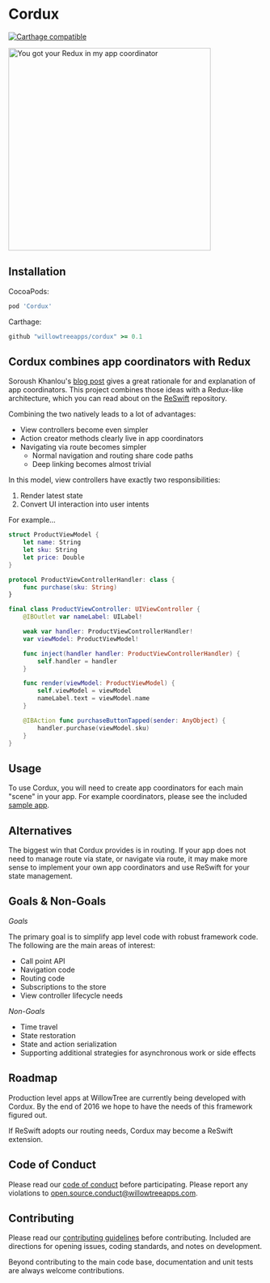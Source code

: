 # Cordux

[![Carthage compatible](https://img.shields.io/badge/Carthage-compatible-4BC51D.svg?style=flat)](https://github.com/Carthage/Carthage)

<img alt="You got your Redux in my app coordinator" src="https://github.com/willowtreeapps/cordux/blob/develop/yougot.jpg?raw=true" width="400">

## Installation

CocoaPods:

```ruby
pod 'Cordux'
```

Carthage:

```ruby
github "willowtreeapps/cordux" >= 0.1
```

## Cordux combines app coordinators with Redux

Soroush Khanlou's [blog post](http://khanlou.com/2015/10/coordinators-redux/)
gives a great rationale for and explanation of app coordinators. This project
combines those ideas with a Redux-like architecture, which you can read about
on the [ReSwift](https://github.com/ReSwift/ReSwift) repository.

Combining the two natively leads to a lot of advantages:

* View controllers become even simpler
* Action creator methods clearly live in app coordinators
* Navigating via route becomes simpler
  * Normal navigation and routing share code paths
  * Deep linking becomes almost trivial

In this model, view controllers have exactly two responsibilities:

1. Render latest state
2. Convert UI interaction into user intents

For example...

```swift
struct ProductViewModel {
    let name: String
    let sku: String
    let price: Double
}

protocol ProductViewControllerHandler: class {
    func purchase(sku: String)
}

final class ProductViewController: UIViewController {
    @IBOutlet var nameLabel: UILabel!

    weak var handler: ProductViewControllerHandler!
    var viewModel: ProductViewModel!

    func inject(handler handler: ProductViewControllerHandler) {
        self.handler = handler
    }

    func render(viewModel: ProductViewModel) {
        self.viewModel = viewModel
        nameLabel.text = viewModel.name
    }

    @IBAction func purchaseButtonTapped(sender: AnyObject) {
        handler.purchase(viewModel.sku)
    }
}
```

## Usage

To use Cordux, you will need to create app coordinators for each main "scene" in
your app. For example coordinators, please see the included
[sample app](https://github.com/willowtreeapps/cordux/tree/develop/Example).

## Alternatives

The biggest win that Cordux provides is in routing. If your app does not need
to manage route via state, or navigate via route, it may make more sense to
implement your own app coordinators and use ReSwift for your state management.

## Goals & Non-Goals

*Goals*

The primary goal is to simplify app level code with robust framework code. The
following are the main areas of interest:

* Call point API
* Navigation code
* Routing code
* Subscriptions to the store
* View controller lifecycle needs

*Non-Goals*

* Time travel
* State restoration
* State and action serialization
* Supporting additional strategies for asynchronous work or side effects

## Roadmap

Production level apps at WillowTree are currently being developed with Cordux.
By the end of 2016 we hope to have the needs of this framework figured out.

If ReSwift adopts our routing needs, Cordux may become a ReSwift extension.

## Code of Conduct<a name="conduct"></a>

Please read our [code of conduct](https://github.com/willowtreeapps/cordux/blob/develop/CODE_OF_CONDUCT.md)
before participating. Please report any violations to
[open.source.conduct@willowtreeapps.com](mailto:open.source.conduct@willowtreeapps.com.).

## Contributing<a name="contributing"></a>

Please read our
[contributing guidelines](https://github.com/willowtreeapps/cordux/blob/develop/CONTRIBUTING.md)
before contributing. Included are directions for opening issues, coding
standards, and notes on development.

Beyond contributing to the main code base, documentation and unit tests are
always welcome contributions.
